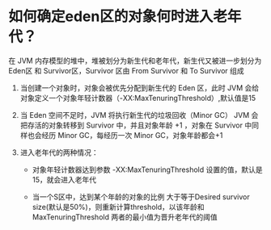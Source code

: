 # 如何确定eden区的对象何时进入老年代？

在 JVM 内存模型的堆中，堆被划分为新生代和老年代，新生代又被进一步划分为 Eden区 和 Survivor区，Survivor 区由 From Survivor 和 To Survivor 组成

1. 当创建一个对象时，对象会被优先分配到新生代的 Eden 区，此时 JVM 会给对象定义一个对象年轻计数器（-XX:MaxTenuringThreshold）,默认值是15

2. 当 Eden 空间不足时，JVM 将执行新生代的垃圾回收（Minor GC）
JVM 会把存活的对象转移到 Survivor 中，并且对象年龄 +1 ，对象在 Survivor 中同样也会经历 Minor GC，每经历一次 Minor GC，对象年龄都会+1

1. 进入老年代的两种情况：
    * 对象年轻计数器达到参数 -XX:MaxTenuringThreshold 设置的值，默认是15，就会进入老年代
    
    * 当一个S区中，达到某个年龄的对象的比例 大于等于Desired survivor size(默认是50%)，则重新计算threshold，以该年龄和 MaxTenuringThreshold 两者的最小值为晋升老年代的阈值


